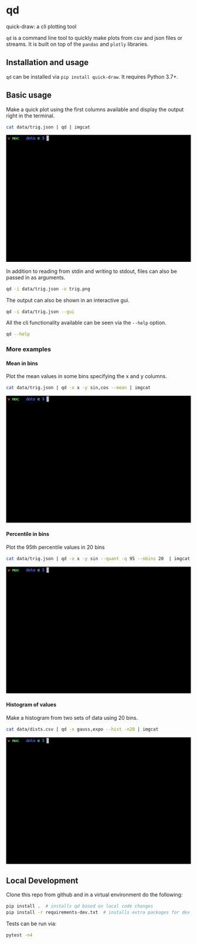 # qd

quick-draw: a cli plotting tool

`qd` is a command line tool to quickly make plots from csv and json files or
streams. It is built on top of the `pandas` and `plotly` libraries.

## Installation and usage

`qd` can be installed via `pip install quick-draw`. It requires Python 3.7+.

## Basic usage

Make a quick plot using the first columns available and display the output right in the
terminal.

```bash
cat data/trig.json | qd | imgcat
```
<img src="https://raw.githubusercontent.com/velicanu/qd/master/media/qd_basic.gif" width="600">

In addition to reading from stdin and writing to stdout, files can also be passed in as
arguments.

```bash
qd -i data/trig.json -o trig.png
```

The output can also be shown in an interactive gui.

```bash
qd -i data/trig.json --gui
```

All the cli functionality available can be seen via the `--help` option.

```bash
qd --help
```

### More examples

#### Mean in bins

Plot the mean values in some bins specifying the x and y columns.

```bash
cat data/trig.json | qd -x x -y sin,cos --mean | imgcat
```
<img src="https://raw.githubusercontent.com/velicanu/qd/master/media/qd_mean.gif" width="600">

#### Percentile in bins

Plot the 95th percentile values in 20 bins

```bash
cat data/trig.json | qd -x x -y sin --quant -q 95 --nbins 20  | imgcat
```
<img src="https://raw.githubusercontent.com/velicanu/qd/master/media/qd_quant.gif" width="600">

#### Histogram of values

Make a histogram from two sets of data using 20 bins.

```bash
cat data/dists.csv | qd -x gauss,expo --hist -n20 | imgcat
```
<img src="https://raw.githubusercontent.com/velicanu/qd/master/media/qd_hist.gif" width="600">

## Local Development

Clone this repo from github and in a virtual environment do the following:

```bash
pip install .  # installs qd based on local code changes
pip install -r requirements-dev.txt  # installs extra packages for dev and testing
```

Tests can be run via:

```bash
pytest -n4
```
